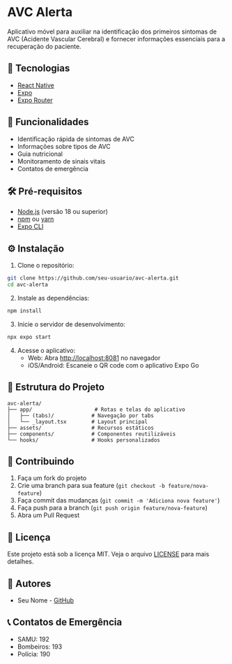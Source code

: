 # AVC Alerta

Aplicativo móvel para auxiliar na identificação dos primeiros sintomas de AVC (Acidente Vascular Cerebral) e fornecer informações essenciais para a recuperação do paciente.

## 🚀 Tecnologias

- [React Native](https://reactnative.dev/)
- [Expo](https://expo.dev/)
- [Expo Router](https://docs.expo.dev/router/introduction/)

## 📱 Funcionalidades

- Identificação rápida de sintomas de AVC
- Informações sobre tipos de AVC
- Guia nutricional
- Monitoramento de sinais vitais
- Contatos de emergência

## 🛠️ Pré-requisitos

- [Node.js](https://nodejs.org/) (versão 18 ou superior)
- [npm](https://www.npmjs.com/) ou [yarn](https://yarnpkg.com/)
- [Expo CLI](https://docs.expo.dev/workflow/expo-cli/)

## ⚙️ Instalação

1. Clone o repositório:
```bash
git clone https://github.com/seu-usuario/avc-alerta.git
cd avc-alerta
```

2. Instale as dependências:
```bash
npm install
```

3. Inicie o servidor de desenvolvimento:
```bash
npx expo start
```

4. Acesse o aplicativo:
   - Web: Abra [http://localhost:8081](http://localhost:8081) no navegador
   - iOS/Android: Escaneie o QR code com o aplicativo Expo Go

## 📱 Estrutura do Projeto

```
avc-alerta/
├── app/                    # Rotas e telas do aplicativo
│   ├── (tabs)/            # Navegação por tabs
│   └── _layout.tsx        # Layout principal
├── assets/                # Recursos estáticos
├── components/            # Componentes reutilizáveis
└── hooks/                 # Hooks personalizados
```

## 🤝 Contribuindo

1. Faça um fork do projeto
2. Crie uma branch para sua feature (`git checkout -b feature/nova-feature`)
3. Faça commit das mudanças (`git commit -m 'Adiciona nova feature'`)
4. Faça push para a branch (`git push origin feature/nova-feature`)
5. Abra um Pull Request

## 📄 Licença

Este projeto está sob a licença MIT. Veja o arquivo [LICENSE](LICENSE) para mais detalhes.

## 👥 Autores

- Seu Nome - [GitHub](https://github.com/seu-usuario)

## 📞 Contatos de Emergência

- SAMU: 192
- Bombeiros: 193
- Polícia: 190